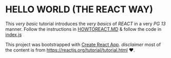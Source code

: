 
# HELLO WORLD (THE REACT WAY)

This _very basic_ tutorial introduces the _very basics_ of *REACT* in a very *PG 13* manner.
Follow the instructions in [HOWTOREACT.MD](HOWTOREACT.md) & follow the code in [index.js](src/index.js)

This project was bootstrapped with [Create React App](https://github.com/facebookincubator/create-react-app).
_disclaimer_ most of the content is from https://reactjs.org/tutorial/tutorial.html :heart:.


